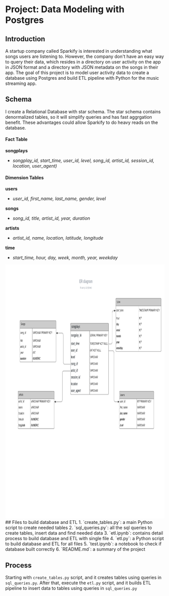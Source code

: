 # Project: Data Modeling with Postgres

## Introduction
A startup company called Sparkify is interested in understanding what songs users are listening to. However, the company don't have an easy way to query their data, which resides in a directory on user activity on the app in JSON format and a directory with JSON metadata on the songs in their app. The goal of this project is to model user activity data to create a database using Postgres and build ETL pipeline with Python for the music streaming app.

## Schema
I create a Relational Database with star schema. The star schema contains denormalized tables, so it will simplify queries and has fast aggrgation benefit. These advantages could allow Sparkify to do heavy reads on the database. 

#### Fact Table
**songplays** 
* *songplay_id, start_time, user_id, level, song_id, artist_id, session_id, location, user_agent)*

#### Dimension Tables
**users** 
* *user_id, first_name, last_name, gender, level*

**songs**
* *song_id, title, artist_id, year, duration*

**artists** 
* *artist_id, name, location, latitude, longitude*

**time**
* *start_time, hour, day, week, month, year, weekday*

<img src="https://github.com/shanrulin/Data-Engineer-project/blob/main/ER.png" width="800" height="800">
## Files to build database and ETL
1. `create_tables.py`: a main Python script to create needed tables
2. `sql_queries.py`: all the sql queries to create tables, insert data and find needed data
3. `etl.ipynb`: contains detail process to build database and ETL with single file
4. `etl.py`: a Python script to build database and ETL for all files
5. `test.ipynb`: a notebook to check if database built correctly
6. `README.md`: a summary of the project

## Process
Starting with `create_tables.py` script, and it creates tables using queries in `sql_queries.py`. After that, execute the `etl.py` script, and it builds ETL pipeline to insert data to tables using queries in `sql_queries.py`


